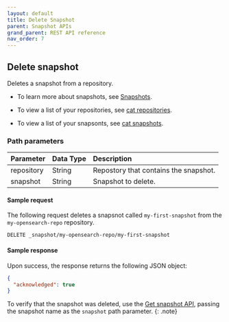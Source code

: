```yaml
---
layout: default
title: Delete Snapshot
parent: Snapshot APIs
grand_parent: REST API reference
nav_order: 7
---
```


## Delete snapshot

Deletes a snapshot from a repository.

* To learn more about snapshots, see [Snapshots]({{site.url}}{{site.baseurl}}/opensearch/snapshots/index).

* To view a list of your repositories, see [cat repositories]({{site.url}}{{site.baseurl}}/opensearch/rest-api/cat/cat-repositories).

* To view a list of your snapsonts, see [cat snapshots]({{site.url}}{{site.baseurl}}/opensearch/rest-api/cat/cat-snapshots).

### Path parameters

Parameter | Data Type | Description
:--- | :--- | :---
repository | String | Repostory that contains the snapshot. |
snapshot | String | Snapshot to delete. |

#### Sample request

The following request deletes a snapsnot called `my-first-snapshot` from the `my-opensearch-repo` repository.

`DELETE _snapshot/my-opensearch-repo/my-first-snapshot`

#### Sample response

Upon success, the response returns the following JSON object:

```json
{
  "acknowledged": true
}
```

To verify that the snapshot was deleted, use the [Get snapshot API]({{site.url}}{{site.baseurl}}/opensearch/rest-api/snapshots/get-snapshot), passing the snapshot name as the `snapshot` path parameter.
{: .note}
